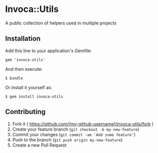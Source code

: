 # Invoca::Utils

A public collection of helpers used in multiple projects

## Installation

Add this line to your application's Gemfile:

    gem 'invoca-utils'

And then execute:

    $ bundle

Or install it yourself as:

    $ gem install invoca-utils

## Contributing

1. Fork it ( https://github.com/[my-github-username]/invoca-utils/fork )
2. Create your feature branch (`git checkout -b my-new-feature`)
3. Commit your changes (`git commit -am 'Add some feature'`)
4. Push to the branch (`git push origin my-new-feature`)
5. Create a new Pull Request
